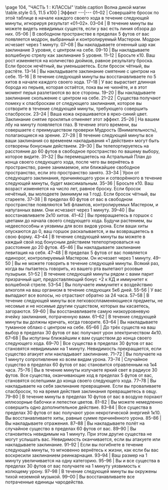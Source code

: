 
\page 104, "ЧАСТЬ 1 : КЛАССЫ"
\table.caption Волна дикой магии
\table.style 0.5, 11.5
к100 | Эффект
---|---
01–02 | Совершайте бросок по этой таблице в начале каждого своего хода в течение следующей минуты, игнорируя результат «01–02».
03–04 | В течение минуты вы можете видеть невидимых существ, если у вас есть линия обзора до них.
05–06 | В свободном пространстве в пределах 5 футов от вас появляется модрон, выбранный и контролируемый Мастером. Модрон исчезает через 1 минуту.
07–08 | Вы накладываете огненный шар как заклинание 3 уровня, с центром на себе.
09–10 | Вы накладываете волшебную стрелу как заклинание 5 уровня.
11–12 | Бросьте к10. Ваш рост изменяется на количество дюймов, равное результату броска. Если бросок нечётный, вы уменьшаетесь. Если бросок чётный, вы растёте.
13–14 | Вы накладываете заклинание смятение с центром на себе.
15–16 | В течение следующей минуты вы восстанавливаете по 5 хитов в начале каждого своего хода.
17–18 | У вас вырастает длинная борода из перьев, которая остаётся, пока вы не чихнёте, и в этот момент перья разлетаются во все стороны.
19–20 | Вы накладываете заклинание скольжение с центром на себе.
21–22 | Существа получают помеху к спасброскам от следующего заклинания, которое вы сотворите в течение следующей минуты, требующего совершить спасбросок.
23–24 | Ваша кожа окрашивается в ярко-синий цвет. Заклинание снятие проклятья отменяет этот эффект.
25–26 | На вашем лбу на минуту появляется глаз. В течение этого времени, вы совершаете с преимуществом проверки Мудрость (Внимательность), полагающиеся на зрение.
27–28 | В течение следующей минуты все ваши заклинания со временем накладывания «1 действие» могут быть сотворены бонусным действием.
29–30 | Вы телепортируетесь на расстояние до 60 футов в свободное пространство по вашему выбору, которое видите.
31–32 | Вы перемещаетесь на Астральный План до конца своего следующего хода, после чего вы вернётесь в пространство, ранее занимаемое, или ближайшее свободное пространство, если это пространство занято.
33–34 | Урон от следующего заклинания, причиняющего урон и сотворённого в течение следующей минуты, будет максимальным.
35–36 | Бросьте к10. Ваш возраст изменяется на число лет, равное броску. Если бросок нечётный, вы молодеете (минимум на 1 год). Если бросок чётный, вы стареете.
37–38 | В пределах 60 футов от вас в свободном пространстве появляются 1к6 флампов, контролируемых Мастером, и напуганных вами. Они исчезают через 1 минуту.
39–40 | Вы восстанавливаете 2к10 хитов.
41–42 | Вы превращаетесь в горшок с цветами до начала своего следующего хода. Будучи растением, вы недееспособны и уязвимы для всех видов урона. Если ваши хиты опускаются до 0, ваш горшок раскалывается, и вы возвращаетесь в свою форму.
43–44 | В течение следующей минуты вы можете в каждый свой ход бонусным действием телепортироваться на расстояние до 20 футов.
45–46 | Вы накладываете заклинание левитация на себя.
47–48 | В пределах 5 футов от вас появляется единорог, контролируемый Мастером. Он исчезает через 1 минуту.
49–50 | Вы не можете говорить в течение следующей минуты. Всякий раз, когда вы пытаетесь говорить, из вашего рта вылетают розовые пузырьки.
51–52 | В течение следующей минуты рядом с вами парит призрачный щит, предоставляющий бонус +2 к КД и иммунитет к волшебной стреле.
53–54 | Вы получаете иммунитет к воздействию алкоголя на ваш организм в течение следующих 5к6 дней.
55–56 | У вас выпадают все волосы, но отрастают обратно за 24 часа.
57–58 | В течение следующей минуты все легковоспламеняющиеся предметы, не несомые и не носимые другим существом, которых вы касаетесь, загораются.
59–60 | Вы восстанавливаете самую низкоуровневую ячейку заклинания, потраченную вами.
61–62 | В течение следующей минуты вы должны кричать, когда говорите.
63–64 | Вы накладываете туманное облако с центром на себе.
65–66 | До трёх существ на ваш выбор в пределах 30 футов от вас получают урон электричеством 4к10.
67–68 | Вы испуганы ближайшим к вам существом до конца своего следующего хода.
69–70 | Все существа в пределах 30 футов от вас становятся невидимыми на 1 минуту. Невидимость прекращается, если существо атакует или накладывает заклинание.
71–72 | Вы получаете на 1 минуту сопротивление ко всем видам урона.
73–74 | Случайное существо в пределах 60 футов от вас становится отравленным на 1к4 часа.
75–76 | Вы в течение минуты излучаете яркий свет в радиусе 30 футов. Все существа, оканчивающие ход в пределах 5 футов от вас, становятся ослепшими до конца своего следующего хода.
77–78 | Вы накладываете на себя заклинание превращение. Если вы проваливаете спасбросок, то на время действия заклинания превращаетесь в овцу.
79–80 | В течение минуты в пределах 10 футов от вас в воздухе порхают иллюзорные бабочки и лепестки цветов.
81–82 | Вы можете немедленно совершить одно дополнительное действие.
83–84 | Все существа в пределах 30 футов от вас получают урон некротической энергией 1к10. Вы восстанавливаете хиты, равные сумме причинённого урона.
85–86 | Вы накладываете отражения.
87–88 | Вы накладываете полёт на случайное существо в пределах 60 футов от вас.
89–90 | Вы становитесь невидимым на 1 минуту. При этом другие существа не могут услышать вас. Невидимость оканчивается, если вы атакуете или накладываете заклинание.
91–92 | Если вы погибнете в течение следующей минуты, то мгновенно вернётесь к жизни, как если бы вас воскресили заклинанием реинкарнация.
93–94 | Ваш размер на 1 минуту увеличивается на одну категорию.
95–96 | Вы и все существа в пределах 30 футов от вас получаете на 1 минуту уязвимость к колющему урону.
97–98 | В течение следующей минуты вы окружены тихой неземной музыкой.
99–00 | Вы восстанавливаете все потраченные единицы чародейства.
